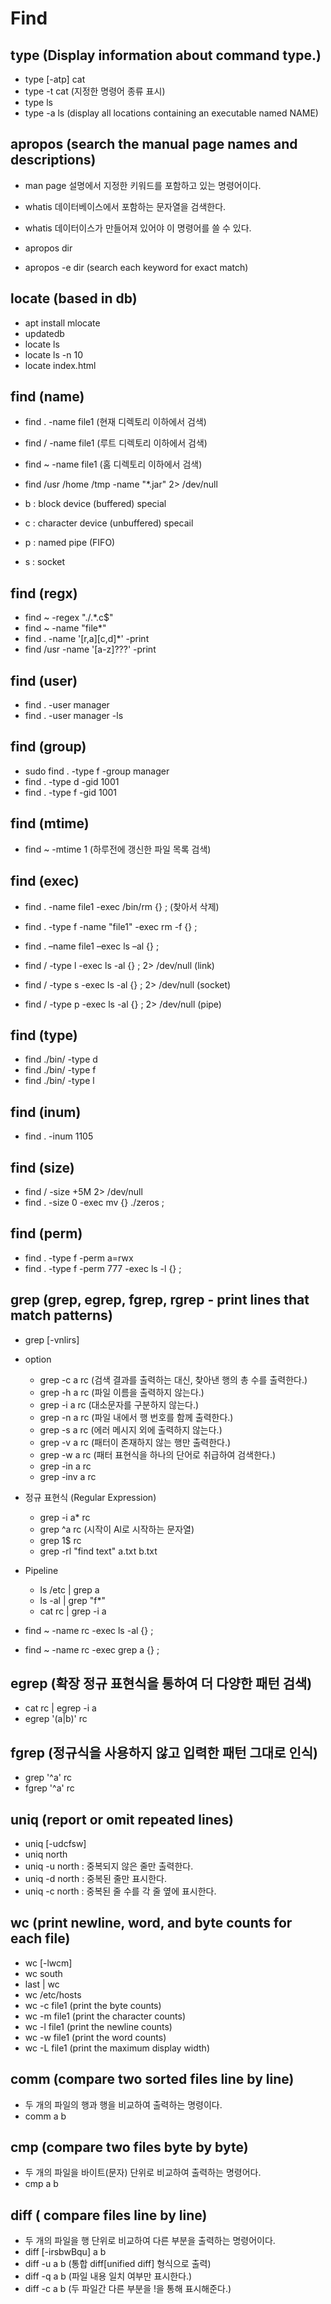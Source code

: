 # Find

## type (Display information about command type.)

- type [-atp] cat
- type -t cat (지정한 명령어 종류 표시)
- type ls
- type -a ls (display all locations containing an executable named NAME)

## apropos (search the manual page names and descriptions)

- man page 설명에서 지정한 키워드를 포함하고 있는 명령어이다.
- whatis 데이터베이스에서 포함하는 문자열을 검색한다.
- whatis 데이터이스가 만들어져 있어야 이 명령어를 쓸 수 있다.

- apropos dir
- apropos -e dir (search each keyword for exact match)

## locate (based in db)

- apt install mlocate
- updatedb
- locate ls
- locate ls -n 10
- locate index.html

## find (name)

- find . -name file1 (현재 디렉토리 이하에서 검색)
- find / -name file1 (루트 디렉토리 이하에서 검색)
- find ~ -name file1 (홈 디렉토리 이하에서 검색)
- find /usr /home /tmp -name "*.jar" 2> /dev/null

- b : block device (buffered) special
- c : character device (unbuffered) specail
- p : named pipe (FIFO)
- s : socket

## find (regx)

- find ~ -regex "./.*\.c$"
- find ~ -name "file*"
- find . -name '[r,a][c,d]*' -print
- find /usr -name '[a-z]???' -print

## find (user)

- find . -user manager
- find . -user manager -ls

## find (group)

- sudo find . -type f -group manager
- find . -type d -gid 1001
- find . -type f -gid 1001

## find (mtime)

- find ~ -mtime 1 (하루전에 갱신한 파일 목록 검색)

## find (exec)

- find . -name file1 -exec /bin/rm {} \; (찾아서 삭제)
- find . -type f -name "file1" -exec rm -f {} \;
- find . –name file1 –exec ls –al {} \;

- find / -type l -exec ls -al {} \; 2> /dev/null (link)
- find / -type s -exec ls -al {} \; 2> /dev/null (socket)
- find / -type p -exec ls -al {} \; 2> /dev/null (pipe)

## find (type)

- find ./bin/ -type d
- find ./bin/ -type f
- find ./bin/ -type l

## find (inum)

- find . -inum 1105

## find (size)

- find / -size +5M 2> /dev/null
- find . -size 0 -exec mv {} ./zeros \;

## find (perm)

- find . -type f -perm a=rwx
- find . -type f -perm 777 -exec ls -l {} \;

## grep (grep, egrep, fgrep, rgrep - print lines that match patterns)

- grep [-vnlirs]

- option
  - grep -c a rc (검색 결과를 출력하는 대신, 찾아낸 행의 총 수를 출력한다.)
  - grep -h a rc (파일 이름을 출력하지 않는다.)
  - grep -i a rc (대소문자를 구분하지 않는다.)
  - grep -n a rc (파일 내에서 행 번호를 함께 출력한다.)
  - grep -s a rc (에러 메시지 외에 출력하지 않는다.)
  - grep -v a rc (패터이 존재하지 않는 행만 출력한다.)
  - grep -w a rc (패터 표현식을 하나의 단어로 취급하여 검색한다.)
  - grep -in a rc
  - grep -inv a rc

- 정규 표현식 (Regular Expression)
  - grep -i a* rc
  - grep ^a rc (시작이 Al로 시작하는 문자열)
  - grep 1$ rc
  - grep -rl "find text" a.txt b.txt

- Pipeline
  - ls /etc | grep a
  - ls -al | grep "f*"
  - cat rc | grep -i a

- find ~ -name rc -exec ls -al {} \;
- find ~ -name rc -exec grep a {} \;

## egrep (확장 정규 표현식을 통하여 더 다양한 패턴 검색)

- cat rc | egrep -i a
- egrep '(a|b)' rc

## fgrep (정규식을 사용하지 않고 입력한 패턴 그대로 인식)

- grep '^a' rc
- fgrep '^a' rc

## uniq (report or omit repeated lines)

- uniq [-udcfsw]
- uniq north
- uniq -u north : 중복되지 않은 줄만 출력한다.
- uniq -d north : 중복된 줄만 표시한다.
- uniq -c north : 중복된 줄 수를 각 줄 옆에 표시한다.

## wc (print newline, word, and byte counts for each file)

- wc [-lwcm]
- wc south
- last | wc
- wc /etc/hosts
- wc -c file1 (print the byte counts)
- wc -m file1 (print the character counts)
- wc -l file1 (print the newline counts)
- wc -w file1 (print the word counts)
- wc -L file1 (print the maximum display width)

## comm (compare two sorted files line by line)

- 두 개의 파일의 행과 행을 비교하여 출력하는 명령이다.
- comm a b

## cmp (compare two files byte by byte)

- 두 개의 파일을 바이트(문자) 단위로 비교하여 출력하는 명령어다.
- cmp a b

## diff ( compare files line by line)

- 두 개의 파일을 행 단위로 비교하여 다른 부분을 출력하는 명령어이다.
- diff [-irsbwBqu] a b
- diff -u a b (통합 diff[unified diff] 형식으로 출력)
- diff -q a b (파일 내용 일치 여부만 표시한다.)
- diff -c a b (두 파일간 다른 부분을 !을 통해 표시해준다.)